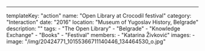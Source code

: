 ---
  templateKey: "action"
  name: "Open Library at Crocodil festival"
  category: "Interaction"
  date: "2016"
  location: "Museum of Yugoslav History, Belgrade"
  description: ""
  tags:
    - "The Open Library"
    - "Belgrade"
    - "Knowledge Exchange"
    - "Books"
    - "Festival"
  members:
    - "Katarina Živković"
  images:
    -
      image: "/img/20424771_10155366711140446_134464530_o.jpg"

